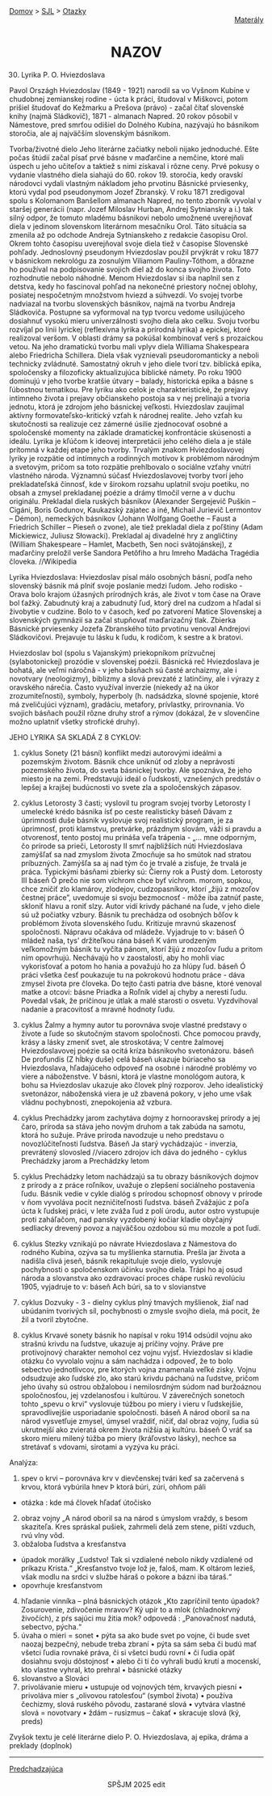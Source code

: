 <div align="center">
    <div align="left">
        <a href="/README.md">Domov</a>
        >
        <a href="../SLOVENCINA.md">SJL</a>
        >
        <a href="../ustne-otazky.md">Otazky</a>
    </div>
    <div align="right">
        <a href="https://drive.google.com/drive/folders/">Materály</a>
    </div>

# NAZOV
</div>

30. Lyrika P. O. Hviezdoslava

Pavol Országh Hviezdoslav (1849 - 1921) narodil sa vo Vyšnom Kubíne v chudobnej zemianskej rodine - úcta k práci, študoval v Miškovci, potom prišiel študovať do Kežmarku a Prešova (právo) - začal čítať slovenské knihy (najmä Sládkovič), 1871 - almanach Napred. 20 rokov pôsobil v Námestove, pred smrťou odišiel do Dolného Kubína, nazývajú ho básnikom storočia, ale aj najväčším slovenským básnikom.

Tvorba/životné dielo
Jeho literárne začiatky neboli nijako jednoduché. Ešte počas štúdií začal písať prvé básne v maďarčine a nemčine, ktoré mali úspech u jeho učiteľov a taktiež s nimi získaval i rôzne ceny. Prvé pokusy o vydanie vlastného diela siahajú do 60. rokov 19. storočia, kedy oravskí národovci vydali vlastným nákladom jeho prvotinu Básnické prviesenky, ktorú vydal pod pseudonymom Jozef Zbranský. V roku 1871 zredigoval spolu s Kolomanom Banšellom almanach Napred, no tento zborník vyvolal v staršej generácii (napr. Jozef Miloslav Hurban, Andrej Sytniansky a i.) tak silný odpor, že tomuto mladému básnikovi nebolo umožnené uverejňovať diela v jedinom slovenskom literárnom mesačníku Orol. Táto situácia sa zmenila až po odchode Andreja Sytnianskeho z redakcie časopisu Orol. Okrem tohto časopisu uverejňoval svoje diela tiež v časopise Slovenské pohľady.
Jednoslovný pseudonym Hviezdoslav použil prvýkrát v roku 1877 v básnickom nekrológu za zosnulým Viliamom Pauliny-Tóthom, a dôrazne ho používal na podpisovanie svojich diel až do konca svojho života. Toto rozhodnutie nebolo náhodné. Menom Hviezdoslav si iba naplnil sen z detstva, kedy ho fascinoval pohľad na nekonečné priestory nočnej oblohy, posiatej nespočetným množstvom hviezd a súhvezdí.
Vo svojej tvorbe nadviazal na tvorbu slovenských básnikov, najmä na tvorbu Andreja Sládkoviča. Postupne sa vyformoval na typ tvorcu vedome usilujúceho dosiahnuť vysokú mieru univerzálnosti svojho diela ako celku. Svoju tvorbu rozvíjal po línii lyrickej (reflexívna lyrika a prírodná lyrika) a epickej, ktoré realizoval veršom. V oblasti drámy sa pokúšal kombinovať verš s prozaickou vetou. Na jeho dramatickú tvorbu mali vplyv diela Williama Shakespeara alebo Friedricha Schillera. Diela však vyznievali pseudoromanticky a neboli technicky zvládnuté. Samostatný okruh v jeho diele tvorí tzv. biblická epika, spoločensky a filozoficky aktualizujúca biblické námety. Po roku 1900 dominujú v jeho tvorbe kratšie útvary – balady, historická epika a básne s ľúbostnou tematikou. Pre lyriku ako celok je charakteristické, že prejavy intímneho života i prejavy občianskeho postoja sa v nej prelínajú a tvoria jednotu, ktorá je zdrojom jeho básnickej veľkosti.
Hviezdoslav zaujímal aktívny formovateľsko-kritický vzťah k národnej realite. Jeho vzťah ku skutočnosti sa realizuje cez zámerné úsilie zjednocovať osobné a spoločenské momenty na základe dramatickej konfrontácie skúsenosti a ideálu. Lyrika je kľúčom k ideovej interpretácii jeho celého diela a je stále prítomná v každej etape jeho tvorby. Trvalým znakom Hviezdoslavovej lyriky je rozpätie od intímnych a rodinných motívov k problémom národným a svetovým, pričom sa toto rozpätie prehlbovalo o sociálne vzťahy vnútri vlastného národa.
Významnú súčasť Hviezdoslavovej tvorby tvorí jeho prekladateľská činnosť, kde v širokom rozsahu uplatnil svoju poetiku, no obsah a zmysel prekladanej poézie a drámy tlmočil verne a v duchu originálu. Prekladal diela ruských básnikov (Alexander Sergejevič Puškin – Cigáni, Boris Godunov, Kaukazský zajatec a iné, Michail Jurievič Lermontov – Démon), nemeckých básnikov (Johann Wolfgang Goethe – Faust a Friedrich Schiller – Pieseň o zvone), ale tiež prekladal diela z poľštiny (Adam Mickiewicz, Juliusz Słowacki). Prekladal aj divadelné hry z angličtiny (William Shakespeare – Hamlet, Macbeth, Sen noci svätojánskej), z maďarčiny preložil verše Sandora Petőfiho a hru Imreho Madácha Tragédia človeka. //Wikipedia

Lyrika Hviezdoslava: Hviezdoslav písal málo osobných básní, podľa neho slovenský básnik má plniť svoje poslanie medzi ľudom. Jeho rodisko - Orava bolo krajom úžasných prírodných krás, ale život v tom čase na Orave bol ťažký. Zabudnutý kraj a zabudnutý ľud, ktorý drel na cudzom a hľadal si živobytie v cudzine. Bolo to v časoch, keď po zatvorení Matice Slovenskej a slovenských gymnázií sa začal stupňovať maďarizačný tlak. Zbierka Básnické prviesenky Jozefa Zbranského túto prvotinu venoval Andrejovi Sládkovičovi. Prejavuje tu lásku k ľudu, k rodičom, k sestre a k bratovi.

Hviezdoslav bol (spolu s Vajanským) priekopníkom prízvučnej (sylabotonickej) prozódie v slovenskej poézii. Básnická reč Hviezdoslava je bohatá, ale veľmi náročná - v jeho básňach sú časté archaizmy, ale i novotvary (neologizmy), biblizmy a slová prevzaté z latinčiny, ale i výrazy z oravského nárečia. Často využíval inverzie (niekedy až na úkor zrozumiteľnosti), symboly, hyperboly (h. nadsádzka, slovné spojenie, ktoré má zveličujúci význam), gradáciu, metafory, prívlastky, prirovnania. Vo svojich básňach použil rôzne druhy strof a rýmov (dokázal, že v slovenčine možno uplatniť všetky strofické druhy).

JEHO LYRIKA SA SKLADÁ Z 8 CYKLOV:
1. cyklus Sonety (21 básní) konflikt medzi autorovými ideálmi a pozemským životom. Básnik chce uniknúť od zloby a neprávosti pozemského života, do sveta básnickej tvorby. Ale spoznáva, že jeho miesto je na zemi. Predstavujú ideál o ľudskosti, vznešených predstáv o lepšej a krajšej budúcnosti vo svete zla a spoločenských zápasov.

2. cyklus Letorosty 3 časti; vyslovil tu program svojej tvorby
Letorosty I umelecké krédo básnika ísť po ceste realisticky báseň Dávam z úprimnosti duše básnik vyslovuje svoj realistický program, je za úprimnosť, proti klamstvu, pretvárke, prázdnym slovám, váži si pravdu a otvorenosť, tento postoj mu prináša veľa trápenia - „... mne odporným, čo prírode sa prieči,
Letorosty II smrť najbližších núti Hviezdoslava zamýšľať sa nad zmyslom života Zmocňuje sa ho smútok nad stratou príbuzných. Zamýšľa sa aj nad tým čo je trvalé a zisťuje, že trvalá je práca. Typickými básňami zbierky sú: Čierny rok a Pustý dom.
Letorosty III báseň Ó prečo nie som víchrom chce byť víchrom. morom, sopkou, chce zničiť zlo klamárov, zlodejov, cudzopasníkov, ktorí „žijú z mozoľov čestnej práce”, uvedomuje si svoju bezmocnosť - môže iba zatnúť paste, skloniť hlavu a roniť slzy. Autor vidí krivdy páchané na ľude, v jeho diele sú už počiatky vzbury. Básnik tu prechádza od osobných bôľov k problémom života slovenského ľudu. Kritizuje mravnú skazenosť spoločnosti. Nápravu očakáva od mládeže. Vyjadruje to v: báseň Ó mládež naša, tys' držiteľkou rána báseň K vám urodzeným veľkomožným básnik tu vyčíta pánom, ktorí žijú z mozoľov ľudu a pritom ním opovrhujú. Nechávajú ho v zaostalosti, aby ho mohli viac vykorisťovať a potom ho hania a považujú ho za hlúpy ľud. báseň Ó práci všetka česť poukazuje tu na pokrokovú hodnotu práce - dáva zmysel života pre človeka.
Do tejto časti patria dve básne, ktoré venoval matke a otcovi: básne Priadka a Roľník videl aj chyby a neresti ľudu. Povedal však, že príčinou je útlak a malé starosti o osvetu. Vyzdvihoval nadanie a pracovitosť a mravné hodnoty ľudu. 

3. cyklus Žalmy a hymny autor tu porovnáva svoje vlastné predstavy o živote a ľude so skutočným stavom spoločnosti. Chce pomocou pravdy, krásy a lásky zmeniť svet, ale stroskotáva; V centre žalmovej Hviezdoslavovej poézie sa ocitá kríza básnikovho svetonázoru. báseň De profundis (Z hĺbky duše) celá báseň ukazuje búriaceho sa Hviezdoslava, hľadajúceho odpoveď na osobné i národné problémy vo viere a náboženstve. V básni, ktorá je vlastne monológom autora, k bohu sa Hviezdoslav ukazuje ako človek plný rozporov. Jeho idealistický svetonázor, náboženská viera je už zbavená pokory, v jeho ume však vládnu pochybnosti, znepokojenia až vzbura.

4. cyklus Prechádzky jarom zachytáva dojmy z hornooravskej prírody a jej čaro, príroda sa stáva jeho novým druhom a tak zabúda na samotu, ktorá ho sužuje. Práve príroda navodzuje u neho predstavu o novozlúčiteľnosti ľudstva. Báseň Ja starý vychádzajúc - inverzia, prevrátený slovosled
//viacero zdrojov ich dáva do jedného - cyklus Prechádzky jarom a Prechádzky letom
4. cyklus Prechádzky letom nachádzajú sa tu obrazy básnikových dojmov z prírody a z práce roľníkov, uvažuje o zlepšení sociálneho postavenia ľudu. Básnik vedie v cykle dialóg s prírodou schopnosť obnovy v prírode v ňom vyvoláva pocit nezničiteľnosti ľudstva. báseň Zvážajúc z poľa úcta k ľudskej práci, v lete zváža ľud z polí úrodu, autor ostro vystupuje proti zaháľačom, nad pansky vyzdobený kočiar kladie obyčajný sedliacky drevený povoz a najväčšou ozdobou sú mu mozole a pot ľudí.

5. cyklus Stezky vznikajú po návrate Hviezdoslava z Námestova do rodného Kubína, ozýva sa tu myšlienka starnutia. Prešla jar života a nadišla clivá jeseň, básnik rekapituluje svoje dielo, vyslovuje pochybnosti o spoločenskom účinku svojho diela. Trápi ho aj osud národa a slovanstva ako ozdravovací proces chápe ruskú revolúciu 1905, vyjadruje to v: báseň Ach búri, sa to v slovianstve

6. cyklus Dozvuky - 3 - dielny cyklus plný tmavých myšlienok, žiaľ nad ubúdaním tvorivých síl, pochybnosti o zmysle svojho diela, má pocit, že žil a tvoril zbytočne.

7. cyklus Krvavé sonety básnik ho napísal v roku 1914 odsúdil vojnu ako strašnú krivdu na ľudstve, ukazuje aj príčiny vojny. Práve pre protivojnový charakter nemohol cez vojnu vyjsť. Hviezdoslav si kladie otázku čo vyvolalo vojnu a sám nachádza i odpoveď, že to bolo sebectvo jednotlivcov, pre ktorých vojna znamenala veľké zisky. Vojnu odsudzuje ako ľudské zlo, ako starú krivdu páchanú na ľudstve, pričom jeho úvahy sú ostrou obžalobou i nemilosrdným súdom nad buržoáznou spoločnosťou, jej vzdelanosťou i kultúrou. V záverečných sonetoch tohto „spevu o krvi” vyslovuje túžbou po miery i vieru v ľudskejšie, spravodlivejšie usporiadanie spoločnosti. báseň A národ oboril sa na národ vysvetľuje zmysel, úmysel vraždiť, ničiť, dal obraz vojny, ľudia sú ukrutnejší ako zvieratá okrem života nižšia aj kultúru. báseň Ó vráť sa skoro mieru milený túžba po miery (kráľovstvo lásky), nechce sa stretávať s vdovami, sirotami a vyzýva ku práci.

Analýza:
1.	spev o krvi – porovnáva krv v dievčenskej tvári keď sa začervená s krvou, ktorá vybúrila hnev Þ ktorá búri, zúri, ohňom páli
- otázka : kde má človek hľadať útočisko
2.	obraz vojny
„A národ oboril sa na národ
s úmyslom vraždy, s besom skaziteľa.
Kres spráskal pušiek, zahrmeli delá
zem stene, piští vzduch, rvú vlny vôd.
3.	obžaloba ľudstva a kresťanstva
- úpadok morálky
„Ľudstvo! Tak si vzdialené nebolo nikdy
vzdialené od príkazu Krista.“
„Kresťanstvo tvoje lož je, faloš, mam.
K oltárom lezieš, však modlu na srdci v službe háraš
o pokore a bázni iba táraš.“
- opovrhuje kresťanstvom 
4.	hľadanie vinníka – plná básnických otázok
„Kto zapríčinil tento úpadok? Zosurovenie, zdivočenie mravov?
Ký upír to a mlok (chladnokrvný živočích),
z pŕs sajúci mu žitia mok?
odpovedá : „Panovačnosť nadutá, sebectvo, pýcha.“
5.	úvaha o mieri = sonet
•	pýta sa ako bude svet po vojne, či bude svet naozaj bezpečný, nebude treba zbraní
•	pýta sa sám seba či budú mať všetci ľudia rovnaké práva, či si všetci budú rovní
•	či ľudia opäť dosiahnu svoju dôstojnosť
•	alebo či tí čo vyhrali budú krutí a mocenskí, kto vlastne vyhral, kto prehral
•	básnické otázky
6.	slovanstvo a Slováci
7.	privolávanie mieru
•	ustupuje od vojnových tém, krvavých piesní
•	privoláva mier s „olivovou ratolesťou“ (symbol života)
•	používa čechizmy, slová ruského pôvodu, zastarané slová
•	vytvára vlastné slová = novotvary
•	ždám – rusizmus – čakať
•	skracuje slová (ký, preds)

Zvyšok textu je celé literárne dielo P. O. Hviezdoslava, aj epika, dráma a preklady (doplnok)

---
<div align="left">

[Predchadzajúca](29.md)
</div>
<div align="center">
SPŠJM 2025 edit
</div>





